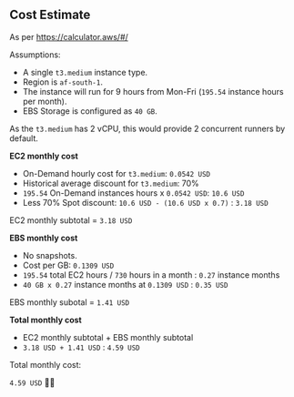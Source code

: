 ## Cost Estimate

As per https://calculator.aws/#/  

Assumptions: 
- A single `t3.medium` instance type.
- Region is `af-south-1`.
- The instance will run for 9 hours from Mon-Fri (`195.54` instance hours per month).
- EBS Storage is configured as `40 GB`.

As the `t3.medium` has 2 vCPU, this would provide 2 concurrent runners by default.

**EC2 monthly cost**

- On-Demand hourly cost for `t3.medium`: `0.0542 USD`
- Historical average discount for `t3.medium`: 70%
- `195.54` On-Demand instances hours x `0.0542 USD`: `10.6 USD`
- Less 70% Spot discount: `10.6 USD - (10.6 USD x 0.7)` : `3.18 USD`

EC2 monthly subtotal = `3.18 USD`

**EBS monthly cost**

- No snapshots.
- Cost per GB: `0.1309 USD`
- `195.54` total EC2 hours / `730` hours in a month : `0.27` instance months
- `40 GB x 0.27` instance months at `0.1309 USD` : `0.35 USD`

EBS monthly subotal = `1.41 USD`

**Total monthly cost**
 - EC2 monthly subtotal + EBS monthly subtotal
 - `3.18 USD + 1.41 USD` : `4.59 USD`

Total monthly cost:

`4.59 USD` 💸🚫
